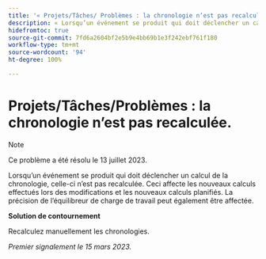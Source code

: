 ```yaml
---
title: '« Projets/Tâches/ Problèmes : la chronologie n’est pas recalculée »'
description: « Lorsqu’un événement se produit qui doit déclencher un calcul de la chronologie, celle-ci n’est pas recalculée. Ceci affecte les nouveaux calculs effectués lors des modifications et les nouveaux calculs planifiés. La précision de l’équilibreur de charge de travail peut également être affectée. »
hidefromtoc: true
source-git-commit: 7fd6a2604bf2e5b9e4bb69b1e3f242ebf761f180
workflow-type: tm+mt
source-wordcount: '94'
ht-degree: 100%

---
```



# Projets/Tâches/Problèmes : la chronologie n’est pas recalculée.

>[!NOTE]
>
>Ce problème a été résolu le 13 juillet 2023.

Lorsqu’un événement se produit qui doit déclencher un calcul de la chronologie, celle-ci n’est pas recalculée. Ceci affecte les nouveaux calculs effectués lors des modifications et les nouveaux calculs planifiés. La précision de l’équilibreur de charge de travail peut également être affectée.

**Solution de contournement**

Recalculez manuellement les chronologies.

_Premier signalement le 15 mars 2023._

